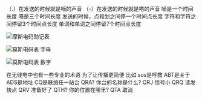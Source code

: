 
（.）在发送的时候就是嘀的声音
（-）在发送的时候就是嗒的声音
嘀是一个时间长度
嗒是三个时间长度
发送的时候，点和划之间停一个时间点长度
字符和字符之间停留3个时间点长度
单词和单词之间停留7个时间点长度

<!--more-->

![摩斯电码助记表](https://timgsa.baidu.com/timg?image&quality=80&size=b9999_10000&sec=1497189779099&di=b0839f35506cbc2ff3b3f95705272291&imgtype=0&src=http%3A%2F%2Fwww.tuili.com%2Fblog%2FUploadFiles%2F2009-7%2F2165705137.jpg)

![莫斯电码表 字母](https://timgsa.baidu.com/timg?image&quality=80&size=b9999_10000&sec=1497189764232&di=dfd2aa3a7692f2c30740b82aa3bcf4b2&imgtype=0&src=http%3A%2F%2Fs7.sinaimg.cn%2Fmiddle%2F5b2117a3gbdda214215c6%26690)

![莫斯电码表 数字](https://timgsa.baidu.com/timg?image&quality=80&size=b9999_10000&sec=1497189825354&di=9fd48154b18d2bd5825aa76200be2301&imgtype=0&src=http%3A%2F%2Fattach.bbs.miui.com%2Fforum%2F201112%2F26%2F200248xzpcijhhybjekdfc.png)

在无线电中也有一些专业的术语
为了让传播更简便
比如
sos是呼救
ABT是关于
ADS是地址
CQ是联络任一站台
QRA? 你台的名称是什么?
QRJ 信号小
QRQ 请发快点
QRV 准备好了
QTH? 你的位置在哪里?
QTA 取消